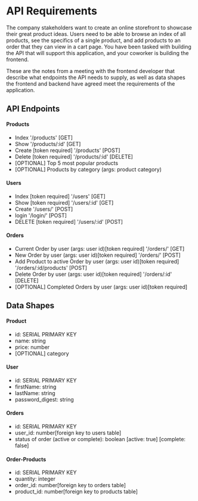 # API Requirements
The company stakeholders want to create an online storefront to showcase their great product ideas. Users need to be able to browse an index of all products, see the specifics of a single product, and add products to an order that they can view in a cart page. You have been tasked with building the API that will support this application, and your coworker is building the frontend.

These are the notes from a meeting with the frontend developer that describe what endpoints the API needs to supply, as well as data shapes the frontend and backend have agreed meet the requirements of the application. 

## API Endpoints
#### Products
- Index
    '/products' [GET]
- Show
    '/products/:id' [GET]
- Create [token required]
    '/products' [POST]
- Delete [token required]
    '/products/:id' [DELETE]
- [OPTIONAL] Top 5 most popular products 
- [OPTIONAL] Products by category (args: product category)

#### Users
- Index [token required]
    '/users' [GET]
- Show [token required]
    '/users/:id' [GET]
- Create
    '/users/' [POST]
- login
    '/login/' [POST]
- DELETE [token required]
    '/users/:id' [POST]

#### Orders
- Current Order by user (args: user id)[token required]
    '/orders/' [GET]
- New Order by user (args: user id)[token required]
    '/orders/' [POST]
- Add Product to active Order by user (args: user id)[token required]
    '/orders/:id/products' [POST]
- Delete Order by user (args: user id)[token required]
    '/orders/:id' [DELETE]
- [OPTIONAL] Completed Orders by user (args: user id)[token required]

## Data Shapes
#### Product
-  id: SERIAL PRIMARY KEY
- name: string
- price: number
- [OPTIONAL] category

#### User
- id: SERIAL PRIMARY KEY
- firstName: string
- lastName: string
- password_digest: string

#### Orders
- id: SERIAL PRIMARY KEY
- user_id: number[foreign key to users table]
- status of order (active or complete): boolean [active: true] [complete: false]

#### Order-Products
- id: SERIAL PRIMARY KEY
- quantity: integer
- order_id: number[foreign key to orders table]
- product_id: number[foreign key to products table]